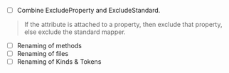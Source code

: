 ﻿- [ ] Combine ExcludeProperty and ExcludeStandard.
> If the attribute is attached to a property, then exclude that property, else exclude the standard mapper.
- [ ] Renaming of methods
- [ ] Renaming of files
- [ ] Renaming of Kinds & Tokens